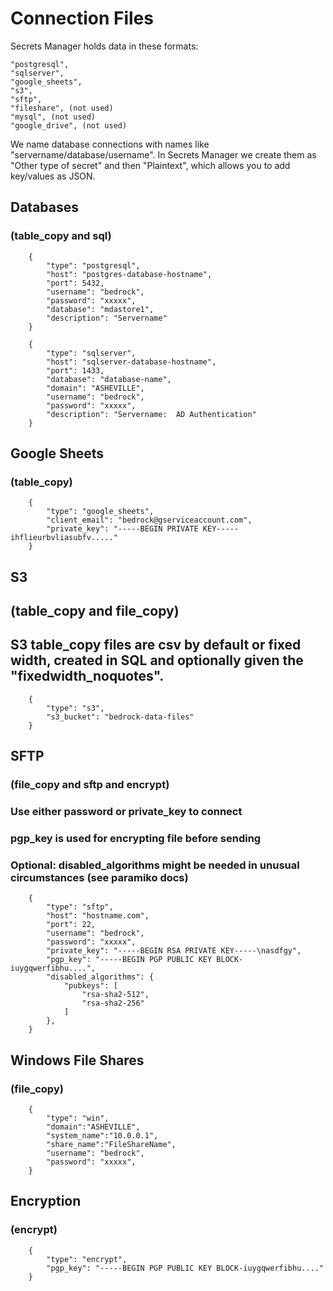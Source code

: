 # Connection Files
Secrets Manager holds data in these formats:

    "postgresql",
    "sqlserver",
    "google_sheets",
    "s3",
    "sftp",
    "fileshare", (not used)
    "mysql", (not used)
    "google_drive", (not used)
    
We name database connections with names like "servername/database/username".
In Secrets Manager we create them as "Other type of secret" and then "Plaintext", which allows you to add key/values as JSON.

## Databases
### (table_copy and sql)
```
    {
        "type": "postgresql",
        "host": "postgres-database-hostname",
        "port": 5432,
        "username": "bedrock",
        "password": "xxxxx",
        "database": "mdastore1",
        "description": "Servername"
    }
    
    {
        "type": "sqlserver",
        "host": "sqlserver-database-hostname",
        "port": 1433,
        "database": "database-name",
        "domain": "ASHEVILLE",
        "username": "bedrock",
        "password": "xxxxx",
        "description": "Servername:  AD Authentication"
    }
```
## Google Sheets
### (table_copy)
```
    {
        "type": "google_sheets",
        "client_email": "bedrock@gserviceaccount.com",
        "private_key": "-----BEGIN PRIVATE KEY-----ihflieurbvliasubfv....."
    }
```
## S3
## (table_copy and file_copy) 
## S3 table_copy files are csv by default or fixed width, created in SQL and optionally given the "fixedwidth_noquotes".
```
    {
        "type": "s3",
        "s3_bucket": "bedrock-data-files"
    }
```
## SFTP
### (file_copy and sftp and encrypt)
### Use either password or private_key to connect
### pgp_key is used for encrypting file before sending
### Optional: disabled_algorithms might be needed in unusual circumstances (see paramiko docs)
```
    {
        "type": "sftp",
        "host": "hostname.com",
        "port": 22,
        "username": "bedrock",
        "password": "xxxxx",
        "private_key": "-----BEGIN RSA PRIVATE KEY-----\nasdfgy",
        "pgp_key": "-----BEGIN PGP PUBLIC KEY BLOCK-iuygqwerfibhu....",
        "disabled_algorithms": {
            "pubkeys": [
                "rsa-sha2-512",
                "rsa-sha2-256"
            ]
        },
    }
```
## Windows File Shares
### (file_copy)
```
    {
        "type": "win",
        "domain":"ASHEVILLE",
        "system_name":"10.0.0.1",
        "share_name":"FileShareName",
        "username": "bedrock",
        "password": "xxxxx",
    }
```

## Encryption
### (encrypt)
```
    {
        "type": "encrypt",
        "pgp_key": "-----BEGIN PGP PUBLIC KEY BLOCK-iuygqwerfibhu...."
    }
```
